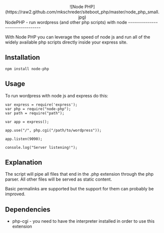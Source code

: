 <center>![Node PHP](https://raw2.github.com/mkschreder/siteboot_php/master/node_php_small.jpg)</center>
NodePHP - run wordpress (and other php scripts) with node
---------------------------------

With Node PHP you can leverage the speed of node js and run all of the widely available php scripts directly inside your express site. 

Installation
------------

	npm install node-php
	
Usage
-----

To run wordpress with node js and express do this: 

	var express = require('express');
	var php = require("node-php"); 
	var path = require("path"); 
	
	var app = express();
	
	app.use("/", php.cgi("/path/to/wordpress")); 

	app.listen(9090);

	console.log("Server listening!"); 

Explanation
-----------

The script will pipe all files that end in the .php extension through the php parser. All other files will be served as static content. 

Basic permalinks are supported but the support for them can probably be improved. 

Dependencies
------------

* php-cgi - you need to have the interpreter installed in order to use this extension
